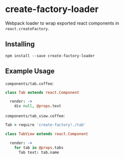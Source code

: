 # create-factory-loader

Webpack loader to wrap exported react components in `react.createFactory`.

## Installing
`npm install --save create-factory-loader`

## Example Usage

`components/tab.coffee`:
```coffeescript
class Tab extends react.Component

  render: ->
    div null, @props.text
```

`components/tab_view.coffee`:
```coffeescript
Tab = require 'create-factory!./tab'

class TabView extends react.Component

  render: ->
    for tab in @props.tabs
      Tab text: tab.name
```
